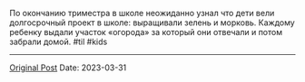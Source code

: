 По окончанию триместра в школе неожиданно узнал что дети вели долгосрочный проект в школе: выращивали зелень и морковь. Каждому ребенку выдали участок «огорода» за который они отвечали и потом забрали домой. #til #kids

---
[Original Post](https://t.me/lev2tarragona/1030)
Date: 2023-03-31
